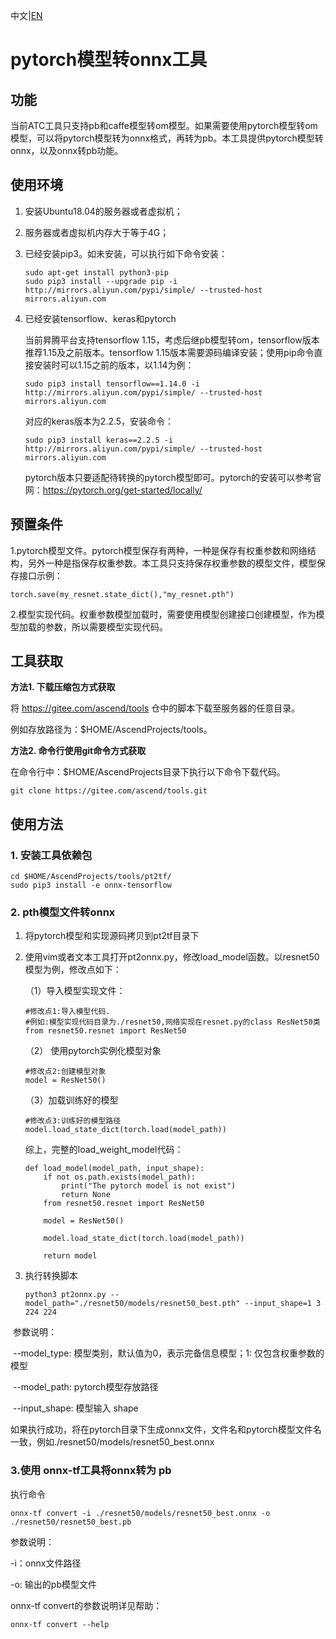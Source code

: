 中文|[EN](README_EN.md)

# pytorch模型转onnx工具

## 功能
当前ATC工具只支持pb和caffe模型转om模型。如果需要使用pytorch模型转om模型，可以将pytorch模型转为onnx格式，再转为pb。本工具提供pytorch模型转onnx，以及onnx转pb功能。

## 使用环境
1. 安装Ubuntu18.04的服务器或者虚拟机；

2. 服务器或者虚拟机内存大于等于4G；

3. 已经安装pip3。如未安装，可以执行如下命令安装：

   ```
   sudo apt-get install python3-pip
   sudo pip3 install --upgrade pip -i http://mirrors.aliyun.com/pypi/simple/ --trusted-host mirrors.aliyun.com
   ```

4. 已经安装tensorflow、keras和pytorch

   当前昇腾平台支持tensorflow 1.15，考虑后继pb模型转om，tensorflow版本推荐1.15及之前版本。tensorflow 1.15版本需要源码编译安装；使用pip命令直接安装时可以1.15之前的版本，以1.14为例：

   ```
   sudo pip3 install tensorflow==1.14.0 -i http://mirrors.aliyun.com/pypi/simple/ --trusted-host mirrors.aliyun.com
   ```

   对应的keras版本为2.2.5，安装命令：

   ```
   sudo pip3 install keras==2.2.5 -i http://mirrors.aliyun.com/pypi/simple/ --trusted-host mirrors.aliyun.com
   ```

   pytorch版本只要适配待转换的pytorch模型即可。pytorch的安装可以参考官网：https://pytorch.org/get-started/locally/

## 预置条件

1.pytorch模型文件。pytorch模型保存有两种，一种是保存有权重参数和网络结构，另外一种是指保存权重参数。本工具只支持保存权重参数的模型文件，模型保存接口示例：

   ```
torch.save(my_resnet.state_dict(),"my_resnet.pth")
   ```

2.模型实现代码。权重参数模型加载时，需要使用模型创建接口创建模型，作为模型加载的参数，所以需要模型实现代码。

## 工具获取

**方法1. 下载压缩包方式获取**

将 https://gitee.com/ascend/tools 仓中的脚本下载至服务器的任意目录。

例如存放路径为：$HOME/AscendProjects/tools。

**方法2. 命令行使用git命令方式获取**

在命令行中：$HOME/AscendProjects目录下执行以下命令下载代码。

    git clone https://gitee.com/ascend/tools.git



## 使用方法

### 1. 安装工具依赖包   

    cd $HOME/AscendProjects/tools/pt2tf/
    sudo pip3 install -e onnx-tensorflow

### 2. pth模型文件转onnx
1. 将pytorch模型和实现源码拷贝到pt2tf目录下

2. 使用vim或者文本工具打开pt2onnx.py，修改load_model函数。以resnet50模型为例，修改点如下：

   （1）导入模型实现文件：

   ```
   #修改点1:导入模型代码.
   #例如:模型实现代码目录为./resnet50,网络实现在resnet.py的class ResNet50类
   from resnet50.resnet import ResNet50
   ```

   （2） 使用pytorch实例化模型对象

   ```
   #修改点2:创建模型对象
   model = ResNet50()
   ```

   （3）加载训练好的模型

   ```
   #修改点3:训练好的模型路径
   model.load_state_dict(torch.load(model_path))
   ```

   综上，完整的load_weight_model代码：  

       def load_model(model_path, input_shape):
           if not os.path.exists(model_path):
               print("The pytorch model is not exist")
               return None
           from resnet50.resnet import ResNet50
       
           model = ResNet50()
       
           model.load_state_dict(torch.load(model_path))
       
           return model

3. 执行转换脚本

   ```
   python3 pt2onnx.py --model_path="./resnet50/models/resnet50_best.pth" --input_shape=1 3 224 224
   ```

​       参数说明：

​       --model_type: 模型类别，默认值为0，表示完备信息模型；1: 仅包含权重参数的模型

​       --model_path: pytorch模型存放路径

​       --input_shape: 模型输入 shape

如果执行成功，将在pytorch目录下生成onnx文件，文件名和pytorch模型文件名一致，例如./resnet50/models/resnet50_best.onnx

### 3.使用 onnx-tf工具将onnx转为 pb

执行命令

    onnx-tf convert -i ./resnet50/models/resnet50_best.onnx -o ./resnet50/resnet50_best.pb

参数说明：

-i：onnx文件路径

-o: 输出的pb模型文件

onnx-tf convert的参数说明详见帮助：

```
onnx-tf convert --help
```

